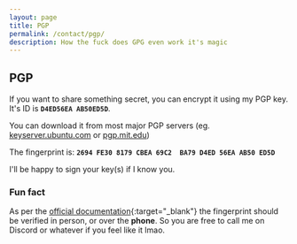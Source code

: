 ```yaml
---
layout: page
title: PGP
permalink: /contact/pgp/
description: How the fuck does GPG even work it's magic
---
```


## PGP

If you want to share something secret, you can encrypt it using my PGP key. It's ID is <span style="display: inline-block;">**`D4ED56EA AB50ED5D`**</span>.

You can download it from most major PGP servers (eg. [keyserver.ubuntu.com](https://keyserver.ubuntu.com/pks/lookup?search=kubik%40chamik.eu&fingerprint=on&op=index) or [pgp.mit.edu](https://pgp.mit.edu/pks/lookup?search=kubik%40chamik.eu&op=vindex&fingerprint=on))

The fingerprint is: <span style="display: inline-block;">**`2694 FE30 8179 CBEA 69C2  BA79 D4ED 56EA AB50 ED5D`**</span>

I'll be happy to sign your key(s) if I know you.

### Fun fact

As per the [official documentation](https://www.gnupg.org/gph/en/manual.html#AEN84){:target="_blank"} the fingerprint should be verified in person, or over the **phone**. So you are free to call me on Discord or whatever if you feel like it lmao.